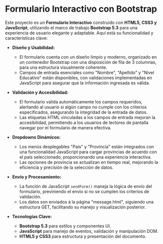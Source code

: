 # Formulario Interactivo con Bootstrap

Este proyecto es un **Formulario Interactivo** construido con **HTML5, CSS3 y JavaScript**, utilizando el marco de trabajo **Bootstrap 5.3** para una experiencia de usuario elegante y adaptable. Aquí está su funcionalidad y características clave:

- **Diseño y Usabilidad:**
  - El formulario cuenta con un diseño limpio y moderno, organizado en un contenedor Bootstrap con una disposición de fila de 3 columnas, para una estructura visualmente coherente.
  - Campos de entrada esenciales como "Nombre", "Apellido" y "Nivel Educativo" están disponibles, con validaciones implementadas en JavaScript para asegurar que la información ingresada es válida.

- **Validación y Accesibilidad:**
  - El formulario valida automáticamente los campos requeridos, alertando al usuario si algún campo no cumple con los criterios especificados, asegurando la integridad de la entrada de datos.
  - Las etiquetas HTML vinculadas a los campos de entrada mejoran la accesibilidad, permitiendo a los usuarios de lectores de pantalla navegar por el formulario de manera efectiva.

- **Dropdowns Dinámicos:**
  - Los menús desplegables "País" y "Provincia" están integrados con una funcionalidad JavaScript para cargar provincias de acuerdo con el país seleccionado, proporcionando una experiencia interactiva.
  - Las opciones de provincia se actualizan en tiempo real, mejorando la eficiencia y precisión de la selección de datos.

- **Envío y Procesamiento:**
  - La función de JavaScript `sendForm()` maneja la lógica de envío del formulario, previniendo el envío si no se cumplen los criterios de validación.
  - Los datos son enviados a la página "message.html", siguiendo una estructura GET, facilitando su manejo y visualización posterior.

- **Tecnologías Clave:**
  - **Bootstrap 5.3** para estilos y componentes UI.
  - **JavaScript** para manejo de eventos, validación y manipulación DOM.
  - **HTML5 y CSS3** para estructura y presentación del documento.
